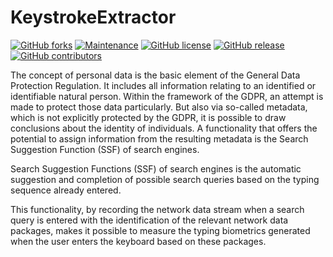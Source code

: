 # KeystrokeExtractor

[![GitHub forks](https://img.shields.io/github/forks/Naereen/StrapDown.js.svg?style=social&label=Fork&maxAge=2592000)](https://GitHub.com/Naereen/StrapDown.js/network/) [![Maintenance](https://img.shields.io/badge/Maintained%3F-no-red.svg)](https://bitbucket.org/lbesson/ansi-colors) [![GitHub license](https://img.shields.io/github/license/Naereen/StrapDown.js.svg)](https://github.com/Naereen/StrapDown.js/blob/master/LICENSE) [![GitHub release](https://img.shields.io/github/release/Naereen/StrapDown.js.svg)](https://GitHub.com/Naereen/StrapDown.js/releases/) [![GitHub contributors](https://img.shields.io/github/contributors/Naereen/StrapDown.js.svg)](https://GitHub.com/Naereen/StrapDown.js/graphs/contributors/)

The concept of personal data is the basic element of the General Data Protection Regulation. It includes all information relating to an identified or identifiable natural person. Within the framework of the GDPR, an attempt is made to protect those data particularly. But also via so-called metadata, which is not explicitly protected by the GDPR, it is possible to draw conclusions about the identity of individuals. A functionality that offers the potential to assign information from the resulting metadata is the Search Suggestion Function (SSF) of search engines.

Search Suggestion Functions (SSF) of search engines is the automatic suggestion and completion of possible search queries based on the typing sequence already entered.

This functionality, by recording the network data stream when a search query is entered with the identification of the relevant network data packages, makes it possible to measure the typing biometrics generated when the user enters the keyboard based on these packages.
